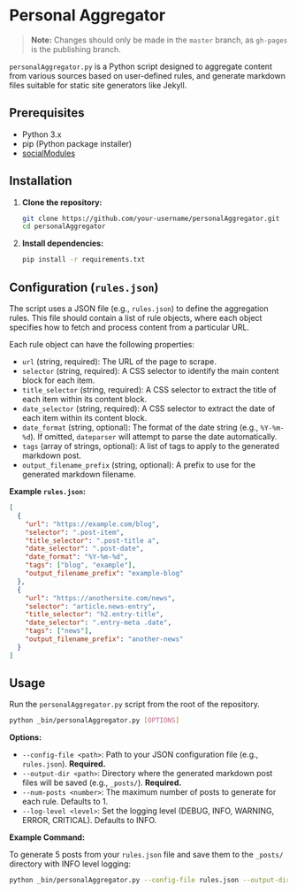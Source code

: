 # Personal Aggregator

> **Note:** Changes should only be made in the `master` branch, as `gh-pages` is the publishing branch.

`personalAggregator.py` is a Python script designed to aggregate content from various sources based on user-defined rules, and generate markdown files suitable for static site generators like Jekyll.

## Prerequisites

*   Python 3.x
*   pip (Python package installer)
*   [socialModules](https://github.com/fernand0/socialModules)

## Installation

1.  **Clone the repository:**
    ```bash
    git clone https://github.com/your-username/personalAggregator.git
    cd personalAggregator
    ```

2.  **Install dependencies:**
    ```bash
    pip install -r requirements.txt
    ```

## Configuration (`rules.json`)

The script uses a JSON file (e.g., `rules.json`) to define the aggregation rules. This file should contain a list of rule objects, where each object specifies how to fetch and process content from a particular URL.

Each rule object can have the following properties:

*   `url` (string, required): The URL of the page to scrape.
*   `selector` (string, required): A CSS selector to identify the main content block for each item.
*   `title_selector` (string, required): A CSS selector to extract the title of each item within its content block.
*   `date_selector` (string, required): A CSS selector to extract the date of each item within its content block.
*   `date_format` (string, optional): The format of the date string (e.g., `%Y-%m-%d`). If omitted, `dateparser` will attempt to parse the date automatically.
*   `tags` (array of strings, optional): A list of tags to apply to the generated markdown post.
*   `output_filename_prefix` (string, optional): A prefix to use for the generated markdown filename.

**Example `rules.json`:**

```json
[
  {
    "url": "https://example.com/blog",
    "selector": ".post-item",
    "title_selector": ".post-title a",
    "date_selector": ".post-date",
    "date_format": "%Y-%m-%d",
    "tags": ["blog", "example"],
    "output_filename_prefix": "example-blog"
  },
  {
    "url": "https://anothersite.com/news",
    "selector": "article.news-entry",
    "title_selector": "h2.entry-title",
    "date_selector": ".entry-meta .date",
    "tags": ["news"],
    "output_filename_prefix": "another-news"
  }
]
```

## Usage

Run the `personalAggregator.py` script from the root of the repository.

```bash
python _bin/personalAggregator.py [OPTIONS]
```

**Options:**

*   `--config-file <path>`: Path to your JSON configuration file (e.g., `rules.json`). **Required.**
*   `--output-dir <path>`: Directory where the generated markdown post files will be saved (e.g., `_posts/`). **Required.**
*   `--num-posts <number>`: The maximum number of posts to generate for each rule. Defaults to 1.
*   `--log-level <level>`: Set the logging level (DEBUG, INFO, WARNING, ERROR, CRITICAL). Defaults to INFO.

**Example Command:**

To generate 5 posts from your `rules.json` file and save them to the `_posts/` directory with INFO level logging:

```bash
python _bin/personalAggregator.py --config-file rules.json --output-dir _posts/ --num-posts 5 --log-level INFO
```
